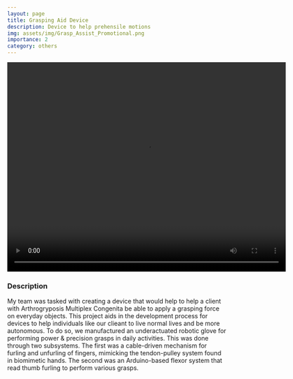 ```yaml
---
layout: page
title: Grasping Aid Device
description: Device to help prehensile motions
img: assets/img/Grasp_Assist_Promotional.png
importance: 2
category: others
---
```


<div style="text-align: center;">
  <video width="640" height="480" controls>
    <source src="/assets/video/grasp_assist_video.mp4" type="video/mp4">
  </video>
</div>

### Description

My team was tasked with creating a device that would help to help a client with Arthrogryposis Multiplex Congenita be able to apply a grasping force on everyday objects. This project aids in the development process for devices to help individuals like our clieant to live normal lives and be more autonomous. To do so, we manufactured an underactuated robotic glove for performing power & precision grasps in daily activities. This was done through two subsystems. The first was a cable-driven mechanism for furling and unfurling of fingers, mimicking the tendon-pulley system found in biomimetic hands. The second was an Arduino-based flexor system that read thumb furling to perform various grasps.
